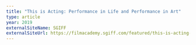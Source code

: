 ```yaml
---
title: "This is Acting: Performance in Life and Performance in Art"
type: article
year: 2019
externalSiteName: SGIFF
externalSiteUrl: https://filmacademy.sgiff.com/featured/this-is-acting-performance-in-life-and-performance-in-art/
---
```

